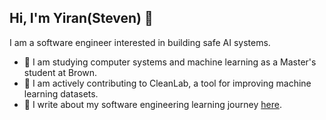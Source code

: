## Hi, I'm Yiran(Steven) 👋

I am a software engineer interested in building safe AI systems.

- 🐻 I am studying computer systems and machine learning as a Master's student at Brown.
- 🧼 I am actively contributing to CleanLab, a tool for improving machine learning datasets.
- 📝 I write about my software engineering learning journey [here](https://excessive-sea-d3a.notion.site/82575c9d54d547d5b73273c8bd0af4fe?v=10efecee74c54e5d971a0b4315e323ae&pvs=4).

<!---
Steven-Yiran/Steven-Yiran is a special repository because its `README.md` (this file) appears on your GitHub profile.
You can click the Preview link to take a look at your changes.
--->
